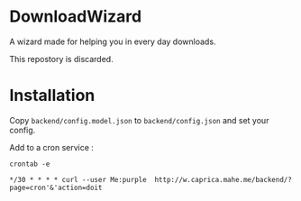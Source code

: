 DownloadWizard
==============

A wizard made for helping you in every day downloads.

This repostory is discarded.

# Installation

Copy `backend/config.model.json` to `backend/config.json` and set your config.

Add to a cron service :

```
crontab -e
```

```
*/30 * * * * curl --user Me:purple  http://w.caprica.mahe.me/backend/?page=cron'&'action=doit
```
